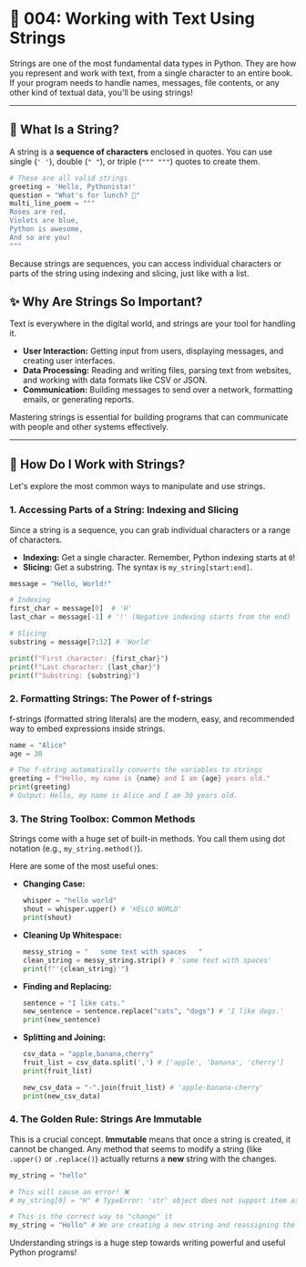 # 🧵 004: Working with Text Using Strings

Strings are one of the most fundamental data types in Python. They are how you represent and work with text, from a single character to an entire book. If your program needs to handle names, messages, file contents, or any other kind of textual data, you'll be using strings!

---

## 🤔 What Is a String?

A string is a **sequence of characters** enclosed in quotes. You can use single (`' '`), double (`" "`), or triple (`""" """`) quotes to create them.

```python
# These are all valid strings
greeting = 'Hello, Pythonista!'
question = "What's for lunch? 🍕"
multi_line_poem = """
Roses are red,
Violets are blue,
Python is awesome,
And so are you!
"""
```

Because strings are sequences, you can access individual characters or parts of the string using indexing and slicing, just like with a list.

## ✨ Why Are Strings So Important?

Text is everywhere in the digital world, and strings are your tool for handling it.

*   **User Interaction:** Getting input from users, displaying messages, and creating user interfaces.
*   **Data Processing:** Reading and writing files, parsing text from websites, and working with data formats like CSV or JSON.
*   **Communication:** Building messages to send over a network, formatting emails, or generating reports.

Mastering strings is essential for building programs that can communicate with people and other systems effectively.

---

## 🚀 How Do I Work with Strings?

Let's explore the most common ways to manipulate and use strings.

### 1. Accessing Parts of a String: Indexing and Slicing

Since a string is a sequence, you can grab individual characters or a range of characters.

*   **Indexing:** Get a single character. Remember, Python indexing starts at `0`!
*   **Slicing:** Get a substring. The syntax is `my_string[start:end]`.

```python
message = "Hello, World!"

# Indexing
first_char = message[0]  # 'H'
last_char = message[-1] # '!' (Negative indexing starts from the end)

# Slicing
substring = message[7:12] # 'World'

print(f"First character: {first_char}")
print(f"Last character: {last_char}")
print(f"Substring: {substring}")
```

### 2. Formatting Strings: The Power of f-strings

f-strings (formatted string literals) are the modern, easy, and recommended way to embed expressions inside strings.

```python
name = "Alice"
age = 30

# The f-string automatically converts the variables to strings
greeting = f"Hello, my name is {name} and I am {age} years old."
print(greeting)
# Output: Hello, my name is Alice and I am 30 years old.
```

### 3. The String Toolbox: Common Methods

Strings come with a huge set of built-in methods. You call them using dot notation (e.g., `my_string.method()`).

Here are some of the most useful ones:

*   **Changing Case:**
    ```python
    whisper = "hello world"
    shout = whisper.upper() # 'HELLO WORLD'
    print(shout)
    ```

*   **Cleaning Up Whitespace:**
    ```python
    messy_string = "   some text with spaces   "
    clean_string = messy_string.strip() # 'some text with spaces'
    print(f"'{clean_string}'")
    ```

*   **Finding and Replacing:**
    ```python
    sentence = "I like cats."
    new_sentence = sentence.replace("cats", "dogs") # 'I like dogs.'
    print(new_sentence)
    ```

*   **Splitting and Joining:**
    ```python
    csv_data = "apple,banana,cherry"
    fruit_list = csv_data.split(',') # ['apple', 'banana', 'cherry']
    print(fruit_list)

    new_csv_data = "-".join(fruit_list) # 'apple-banana-cherry'
    print(new_csv_data)
    ```

### 4. The Golden Rule: Strings Are Immutable

This is a crucial concept. **Immutable** means that once a string is created, it cannot be changed. Any method that seems to modify a string (like `.upper()` or `.replace()`) actually returns a **new** string with the changes.

```python
my_string = "hello"

# This will cause an error! ❌
# my_string[0] = "H" # TypeError: 'str' object does not support item assignment

# This is the correct way to "change" it
my_string = "Hello" # We are creating a new string and reassigning the variable. ✅
```

Understanding strings is a huge step towards writing powerful and useful Python programs!
